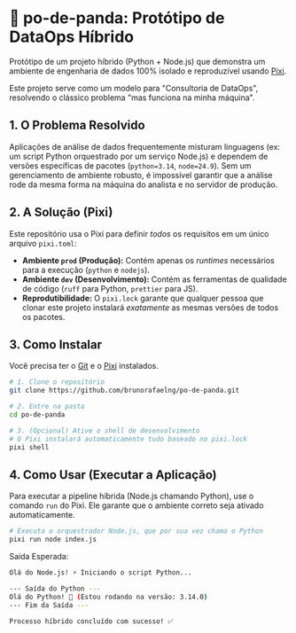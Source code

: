 # 🐼 po-de-panda: Protótipo de DataOps Híbrido

Protótipo de um projeto híbrido (Python + Node.js) que demonstra um ambiente de engenharia de dados 100% isolado e reproduzível usando [Pixi](https://pixi.sh/).

Este projeto serve como um modelo para "Consultoria de DataOps", resolvendo o clássico problema "mas funciona na minha máquina".

## 1. O Problema Resolvido

Aplicações de análise de dados frequentemente misturam linguagens (ex: um script Python orquestrado por um serviço Node.js) e dependem de versões específicas de pacotes (`python=3.14`, `node=24.9`). Sem um gerenciamento de ambiente robusto, é impossível garantir que a análise rode da mesma forma na máquina do analista e no servidor de produção.

## 2. A Solução (Pixi)

Este repositório usa o Pixi para definir _todos_ os requisitos em um único arquivo `pixi.toml`:

- **Ambiente `prod` (Produção):** Contém apenas os _runtimes_ necessários para a execução (`python` e `nodejs`).
- **Ambiente `dev` (Desenvolvimento):** Contém as ferramentas de qualidade de código (`ruff` para Python, `prettier` para JS).
- **Reprodutibilidade:** O `pixi.lock` garante que qualquer pessoa que clonar este projeto instalará _exatamente_ as mesmas versões de todos os pacotes.

## 3. Como Instalar

Você precisa ter o [Git](https://git-scm.com/) e o [Pixi](https://pixi.sh/latest/installation/) instalados.

```bash
# 1. Clone o repositório
git clone https://github.com/brunorafaelng/po-de-panda.git

# 2. Entre na pasta
cd po-de-panda

# 3. (Opcional) Ative o shell de desenvolvimento
# O Pixi instalará automaticamente tudo baseado no pixi.lock
pixi shell
```

## 4. Como Usar (Executar a Aplicação)

Para executar a pipeline híbrida (Node.js chamando Python), use o comando `run` do Pixi. Ele garante que o ambiente correto seja ativado automaticamente.

```bash
# Executa o orquestrador Node.js, que por sua vez chama o Python
pixi run node index.js
```

Saída Esperada:

```bash
Olá do Node.js! ⚡ Iniciando o script Python...

--- Saída do Python ---
Olá do Python! 🐍 (Estou rodando na versão: 3.14.0)
--- Fim da Saída ---

Processo híbrido concluído com sucesso! ✅
```
